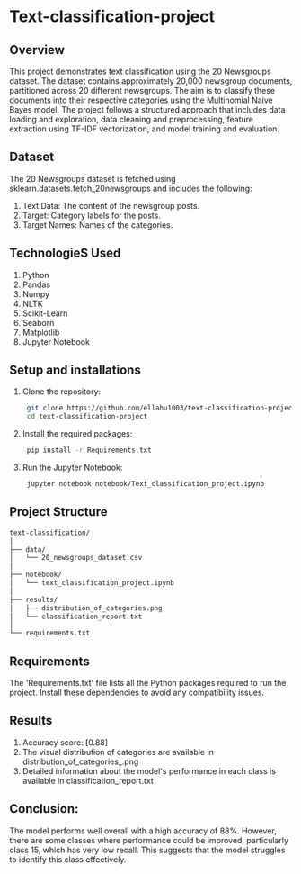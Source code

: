 # Text-classification-project

## Overview
This project demonstrates text classification using the 20 Newsgroups dataset. The dataset contains approximately 20,000 newsgroup documents, partitioned across 20 different newsgroups. The aim is to classify these documents into their respective categories using the Multinomial Naive Bayes model. The project follows a structured approach that includes data loading and exploration, data cleaning and preprocessing, feature extraction using TF-IDF vectorization, and model training and evaluation.

## Dataset
The 20 Newsgroups dataset is fetched using sklearn.datasets.fetch_20newsgroups and includes the following:
1) Text Data: The content of the newsgroup posts.
2) Target: Category labels for the posts.
3) Target Names: Names of the categories.

## TechnologieS Used
1) Python
2) Pandas
3) Numpy
3) NLTK
4) Scikit-Learn
5) Seaborn
6) Matplotlib
7) Jupyter Notebook

## Setup and installations
1) Clone the repository:
   ```bash
    git clone https://github.com/ellahu1003/text-classification-project.git
    cd text-classification-project
    ```
2) Install the required packages:
   ```bash
    pip install -r Requirements.txt
    ```
3) Run the Jupyter Notebook:
   ```bash
    jupyter notebook notebook/Text_classification_project.ipynb
    ```
## Project Structure
```markdown
text-classification/
│
├── data/
│   └── 20_newsgroups_dataset.csv
│
├── notebook/
│   └── text_classification_project.ipynb
│
├── results/
│   ├── distribution_of_categories.png
│   └── classification_report.txt
│
└── requirements.txt
```

## Requirements
The 'Requirements.txt' file lists all the Python packages required to run the project. Install these dependencies to avoid any compatibility issues.

## Results
1) Accuracy score: [0.88]
2) The visual distribution of categories are available in distribution_of_categories_.png
3) Detailed information about the model's performance in each class is available in classification_report.txt

## Conclusion:
The model performs well overall with a high accuracy of 88%. However, there are some classes where performance could be improved, particularly class 15, which has very low recall. This suggests that the model struggles to identify this class effectively. 
